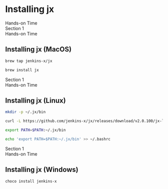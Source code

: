 <!-- .slide: class="center dark" -->
<!-- .slide: data-background="../img/background/hands-on.jpg" -->
# Installing jx

<div class="label">Hands-on Time</div>


<!-- .slide: class="dark" -->
<div class="eyebrow">Section 1</div>
<div class="label">Hands-on Time</div>

## Installing jx (MacOS)

```bash
brew tap jenkins-x/jx

brew install jx
```


<!-- .slide: class="dark" -->
<div class="eyebrow">Section 1</div>
<div class="label">Hands-on Time</div>

## Installing jx (Linux)

```bash
mkdir -p ~/.jx/bin

curl -L https://github.com/jenkins-x/jx/releases/download/v2.0.100/jx-linux-amd64.tar.gz | tar xzv -C ~/.jx/bin

export PATH=$PATH:~/.jx/bin

echo 'export PATH=$PATH:~/.jx/bin' >> ~/.bashrc
```


<!-- .slide: class="dark" -->
<div class="eyebrow">Section 1</div>
<div class="label">Hands-on Time</div>

## Installing jx (Windows)

```bash
choco install jenkins-x
```
